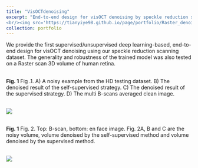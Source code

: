 ```yaml
---
title: "VisOCTdenoising"
excerpt: "End-to-end design for visOCT denoising by speckle reduction scanning and deep learning
<br/><img src='https://tianyiye98.github.io/page/portfolio/Raster_denoise.png'>"
collection: portfolio
---
```

We provide the first supervised/unsupervised deep learning-based, end-to-end design for visOCT denoising using our speckle reduction scanning dataset. 
The generality and robustness of the trained model was also tested on a Raster scan 3D volume of human retina. 

<br/>**Fig. 1** Fig .1. A) A noisy example from the HD testing dataset. B) The denoised result of the self-supervised strategy. C) The denoised result of the supervised strategy. 
D) The multi B-scans averaged clean image.

<br/><img src='https://tianyiye98.github.io/page/portfolio/HD_denoised.png'>

<br/>**Fig. 1** Fig. 2. Top: B-scan, bottom: en face image. Fig. 2A, B and C are the noisy volume, volume denoised by the self-supervised method and volume denoised by the supervised method.

<br/><img src='https://tianyiye98.github.io/page/portfolio/Raster_denoise.png'>
